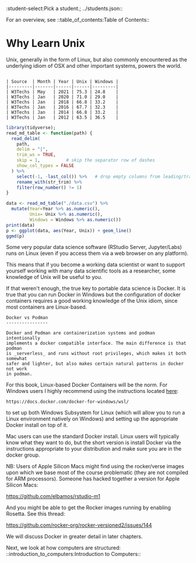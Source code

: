 :student-select:Pick a student.; ../students.json::

For an overview, see ::table_of_contents:Table of Contents::

# Why Learn Unix

Unix, generally in the form of Linux, but also commonly encountered as
the underlying idiom of OSX and other important systems, powers the
world.

```csv file=./data.csv

| Source  | Month | Year | Unix | Windows |
|---------|-------|------|------|---------|
| W3Techs | May   | 2021 | 75.3 | 24.8    |
| W3Techs | Jan   | 2020 | 71.0 | 29.0    |
| W3Techs | Jan   | 2018 | 66.8 | 33.2    |
| W3Techs | Jan   | 2016 | 67.7 | 32.3    |
| W3Techs | Jan   | 2014 | 66.8 | 33.2    |
| W3Techs | Jan   | 2012 | 63.5 | 36.5    |

```

```r 
library(tidyverse);
read_md_table <- function(path) {
  read_delim(
    path,
    delim = "|",
    trim_ws = TRUE,
    skip = 1,          # skip the separator row of dashes
    show_col_types = FALSE
  ) %>%
    select(-1, -last_col()) %>%   # drop empty columns from leading/trailing pipes
    rename_with(str_trim) %>%
    filter(row_number() != 1) 
}

data <- read_md_table("./data.csv") %>%
  mutate(Year=Year %>% as.numeric(),
         Unix= Unix %>% as.numeric(),
         Windows = Windows %>% as.numeric())
print(data)
p <- ggplot(data, aes(Year, Unix)) + geom_line()
ggmd(p)
```

Some very popular data science software (RStudio Server, Jupyter/Labs)
runs on Linux (even if you access them via a web browser on any
platform).

This means that if you become a working data scientist or want to
support yourself working with many data scientific tools as a
researcher, some knowledge of Unix will be useful to you.

If that weren't enough, the true key to portable data science is Docker.
It is true that you can run Docker in Windows but the configuration of
docker containers requires a good working knowledge of the Unix idiom,
since most containers are Linux-based.

```sidebar
Docker vs Podman
----------------

Docker and Podman are containerization systems and podman intentionally 
implements a docker compatible interface. The main difference is that podman
is _serverless_ and runs without root privileges, which makes it both somewhat
safer and lighter, but also makes certain natural patterns in docker not work
in podman.
```

For this book, Linux-based Docker Containers will be the norm. For
Windows users I highly recommend using the instructions located
[here](https://docs.docker.com/docker-for-windows/wsl/):

    https://docs.docker.com/docker-for-windows/wsl/

to set up both Windows Subsystem for Linux (which will allow you to run
a Linux environment natively on Windows) and setting up the appropriate
Docker install on top of it.

Mac users can use the standard Docker install. Linux users will
typically know what they want to do, but the short version is install
Docker via the instructions appropriate to your distribution and make
sure you are in the docker group.

NB: Users of Apple Silicon Macs might find using the rocker/verse images
upon which we base most of the course problematic (they are not compiled
for ARM processors). Someone has hacked together a version for Apple
Silicon Macs:

<https://github.com/elbamos/rstudio-m1>

And you might be able to get the Rocker images running by enabling
Rosetta. See this thread:

<https://github.com/rocker-org/rocker-versioned2/issues/144>

We will discuss Docker in greater detail in later chapters.

Next, we look at how computers are structured: ::introduction_to_computers:Introduction to Computers::
